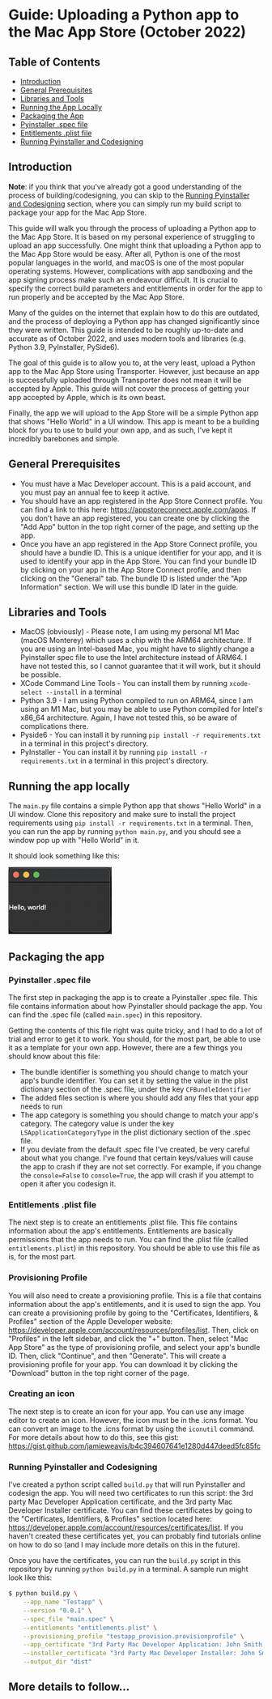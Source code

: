 # Guide: Uploading a Python app to the Mac App Store (October 2022)

## Table of Contents

- [Introduction](#introduction)
- [General Prerequisites](#general-prerequisites)
- [Libraries and Tools](#libraries-and-tools)
- [Running the App Locally](#running-the-app-locally)
- [Packaging the App](#packaging-the-app)
- [Pyinstaller .spec file](#pyinstaller-spec-file)
- [Entitlements .plist file](#entitlements-plist-file)
- [Running Pyinstaller and Codesigning](#running-pyinstaller-and-codesigning)


## Introduction

**Note**: if you think that you've already got a good understanding of the process of building/codesigning, you can skip to
the [Running Pyinstaller and Codesigning](#running-pyinstaller-and-codesigning) section, where you can simply run 
my build script to package your app for the Mac App Store.

This guide will walk you through the process of uploading a Python app to the Mac App Store. It is based on my 
personal experience of struggling to upload an app successfully. One might think that uploading a Python app to the
Mac App Store would be easy. After all, Python is one of the most popular languages in the world, and macOS is one of 
the most popular operating systems. However, complications with app sandboxing and the app signing process make 
such an endeavour difficult. It is crucial to specify the correct build parameters and entitlements in order for 
the app to run properly and be accepted by the Mac App Store.

Many of the guides on the internet that explain how to do this are outdated, and the process of deploying a Python app 
has changed significantly since they were written. This guide is intended to be roughly up-to-date and accurate as of
October 2022, and uses modern tools and libraries (e.g. Python 3.9, PyInstaller, PySide6).

The goal of this guide is to allow you to, at the very least, upload a Python app to the Mac App Store using
Transporter. However, just because an app is successfully uploaded through Transporter does not mean it will be accepted
by Apple. This guide will not cover the process of getting your app accepted by Apple, which is its own beast.

Finally, the app we will upload to the App Store will be a simple Python app that shows "Hello World" in a UI window. 
This app is meant to be a building block for you to use to build your own app, and as such, I've kept it incredibly
barebones and simple.


## General Prerequisites

* You must have a Mac Developer account. This is a paid account, and you must pay an annual fee to keep it active.
* You should have an app registered in the App Store Connect profile. You can find a link to this here:
https://appstoreconnect.apple.com/apps. If you don't have an app registered, you can create one by clicking the
"Add App" button in the top right corner of the page, and setting up the app. 
* Once you have an app registered in the App Store Connect profile, you should have a bundle ID. This is a unique
identifier for your app, and it is used to identify your app in the App Store. You can find your bundle ID by
clicking on your app in the App Store Connect profile, and then clicking on the "General" tab. The bundle ID is
listed under the "App Information" section. We will use this bundle ID later in the guide.


## Libraries and Tools

* MacOS (obviously) - Please note, I am using my personal M1 Mac (macOS Monterey) which uses a chip with the ARM64 
architecture. If you are using an Intel-based Mac, you might have to slightly change a Pyinstaller spec file to use the
Intel architecture instead of ARM64. I have not tested this, so I cannot guarantee that it will work, but it should be
possible.
* XCode Command Line Tools - You can install them by running `xcode-select --install` in a
terminal
* Python 3.9 - I am using Python compiled to run on ARM64, since I am using an M1 Mac, but you may be able to use 
Python compiled for Intel's x86_64 architecture. Again, I have not tested this, so be aware of complications there. 
* Pyside6 - You can install it by running `pip install -r requirements.txt` in a terminal in this project's
directory.
* PyInstaller - You can install it by running `pip install -r requirements.txt` in a terminal in this project's
directory.


## Running the app locally

The `main.py` file contains a simple Python app that shows "Hello World" in a UI window. Clone this repository and 
make sure to install the project requirements using `pip install -r requirements.txt` in a terminal. Then, you can run
the app by running `python main.py`, and you should see a window pop up with "Hello World" in it.

It should look something like this:

![](app_screenshot.png)

## Packaging the app

### Pyinstaller .spec file

The first step in packaging the app is to create a Pyinstaller .spec file. This file contains information about how
Pyinstaller should package the app. You can find the .spec file (called `main.spec`) in this repository. 

Getting the contents of this file right was quite tricky, and I had to do a lot of trial and error to get it to work.
You should, for the most part, be able to use it as a template for your own app. However, there are a few things you
should know about this file:

* The bundle identifier is something you should change to match your app's bundle identifier. You can set it by setting 
the value in the plist dictionary section of the .spec file, under the key `CFBundleIdentifier`
* The added files section is where you should add any files that your app needs to run
* The app category is something you should change to match your app's category. The category value is under the key 
`LSApplicationCategoryType` in the plist dictionary section of the .spec file.
* If you deviate from the default .spec file I've created, be very careful about what you change. I've found that 
certain keys/values will cause the app to crash if they are not set correctly. For example, if you change the 
`console=False` to `console=True`, the app will crash if you attempt to open it after you codesign it. 


### Entitlements .plist file

The next step is to create an entitlements .plist file. This file contains information about the app's entitlements.
Entitlements are basically permissions that the app needs to run. You can find the .plist file (called
`entitlements.plist`) in this repository. You should be able to use this file as is, for the most part.


### Provisioning Profile

You will also need to create a provisioning profile. This is a file that contains information about the app's 
entitlements, and it is used to sign the app. You can create a provisioning profile by going to the "Certificates,
Identifiers, & Profiles" section of the Apple Developer website: 
https://developer.apple.com/account/resources/profiles/list. Then, click on "Profiles" in the left
sidebar, and click the "+" button. Then, select "Mac App Store" as the type of provisioning
profile, and select your app's bundle ID. Then, click "Continue", and then "Generate". This will create a provisioning
profile for your app. You can download it by clicking the "Download" button in the top right corner of the page.


### Creating an icon

The next step is to create an icon for your app. You can use any image editor to create an icon. However, the icon
must be in the .icns format. You can convert an image to the .icns format by using the `iconutil` command. For more 
details about how to do this, see this gist: https://gist.github.com/jamieweavis/b4c394607641e1280d447deed5fc85fc


### Running Pyinstaller and Codesigning

I've created a python script called `build.py` that will run Pyinstaller and codesign the app. You will need two 
certificates to run this script: the 3rd party Mac Developer Application certificate, and the 3rd party Mac Developer
Installer certificate. You can find these certificates by going to the "Certificates, Identifiers, & Profiles" section
located here: https://developer.apple.com/account/resources/certificates/list. If you haven't created these certificates
yet, you can probably find tutorials online on how to do so (and I may include more details on this in the future).

Once you have the certificates, you can run the `build.py` script in this repository by running `python build.py` in a
terminal. A sample run might look like this:

```bash
$ python build.py \
    --app_name "Testapp" \
    --version "0.0.1" \
    --spec_file "main.spec" \
    --entitlements "entitlements.plist" \
    --provisioning_profile "testapp_provision.provisionprofile" \
    --app_certificate "3rd Party Mac Developer Application: John Smith (L42TK32G7A)" \
    --installer_certificate "3rd Party Mac Developer Installer: John Smith (L42TK32G7A)" \
    --output_dir "dist"
```

## More details to follow...